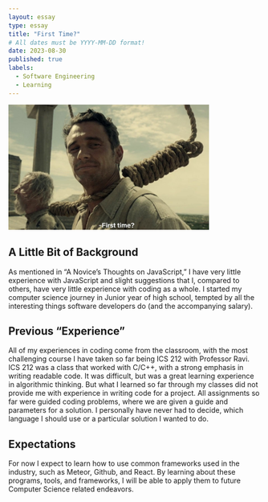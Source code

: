 ```yaml
---
layout: essay
type: essay
title: "First Time?"
# All dates must be YYYY-MM-DD format!
date: 2023-08-30
published: true
labels:
  - Software Engineering
  - Learning
---
```


<img width="400px" class="rounded float-start pe-4" src="../img/First-Time/FirstTime.jpg">


## A Little Bit of Background
As mentioned in “A Novice’s Thoughts on JavaScript,” I have very little experience with JavaScript and slight suggestions that I, compared to others, have very little experience with coding as a whole. I started my computer science journey in Junior year of high school, tempted by all the interesting things software developers do (and the accompanying salary).
## Previous “Experience”
All of my experiences in coding come from the classroom, with the most challenging course I have taken so far being ICS 212 with Professor Ravi. ICS 212 was a class that worked with C/C++, with a strong emphasis in writing readable code. It was difficult, but was a great learning experience in algorithmic thinking. 
But what I learned so far through my classes did not provide me with experience in writing code for a project. All assignments so far were guided coding problems, where we are given a guide and parameters for a solution. I personally have never had to decide, which language I should use or a particular solution I wanted to do.
## Expectations
For now I expect to learn how to use common frameworks used in the industry, such as  Meteor, Github, and React. By learning about these programs, tools, and frameworks, I will be able to apply them to future Computer Science related endeavors.
